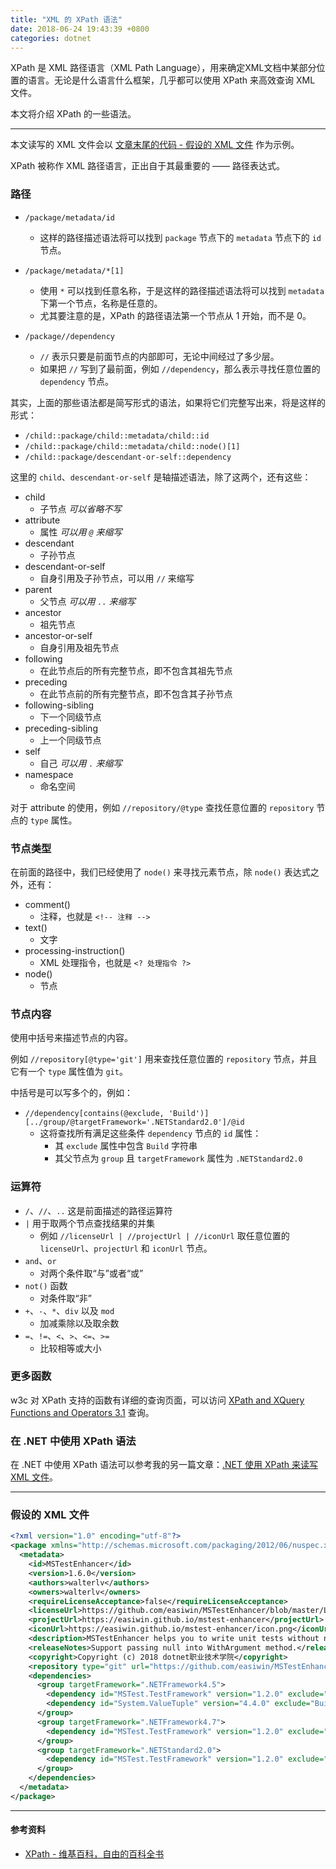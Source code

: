 ```yaml
---
title: "XML 的 XPath 语法"
date: 2018-06-24 19:43:39 +0800
categories: dotnet
---
```


XPath 是 XML 路径语言（XML Path Language），用来确定XML文档中某部分位置的语言。无论是什么语言什么框架，几乎都可以使用 XPath 来高效查询 XML 文件。

本文将介绍 XPath 的一些语法。

---

本文读写的 XML 文件会以 [文章末尾的代码 - 假设的 XML 文件](#%E5%81%87%E8%AE%BE%E7%9A%84-xml-%E6%96%87%E4%BB%B6) 作为示例。

<div id="toc"></div>

XPath 被称作 XML 路径语言，正出自于其最重要的 —— 路径表达式。

### 路径

- `/package/metadata/id`
    - 这样的路径描述语法将可以找到 `package` 节点下的 `metadata` 节点下的 `id` 节点。

- `/package/metadata/*[1]`
    - 使用 `*` 可以找到任意名称，于是这样的路径描述语法将可以找到 `metadata` 下第一个节点，名称是任意的。
    - 尤其要注意的是，XPath 的路径语法第一个节点从 1 开始，而不是 0。

- `/package//dependency`
    - `//` 表示只要是前面节点的内部即可，无论中间经过了多少层。
    - 如果把 `//` 写到了最前面，例如 `//dependency`，那么表示寻找任意位置的 `dependency` 节点。

其实，上面的那些语法都是简写形式的语法，如果将它们完整写出来，将是这样的形式：

- `/child::package/child::metadata/child::id`
- `/child::package/child::metadata/child::node()[1]`
- `/child::package/descendant-or-self::dependency`

这里的 `child`、`descendant-or-self` 是轴描述语法，除了这两个，还有这些：

- child
    - 子节点 *可以省略不写*
- attribute
    - 属性 *可以用 `@` 来缩写*
- descendant
    - 子孙节点
- descendant-or-self
    - 自身引用及子孙节点，可以用 `//` 来缩写
- parent
    - 父节点 *可以用 `..` 来缩写*
- ancestor
    - 祖先节点
- ancestor-or-self
    - 自身引用及祖先节点
- following
    - 在此节点后的所有完整节点，即不包含其祖先节点
- preceding
    - 在此节点前的所有完整节点，即不包含其子孙节点
- following-sibling
    - 下一个同级节点
- preceding-sibling
    - 上一个同级节点
- self
    - 自己 *可以用 `.` 来缩写*
- namespace
    - 命名空间

对于 attribute 的使用，例如 `//repository/@type` 查找任意位置的 `repository` 节点的 `type` 属性。

### 节点类型

在前面的路径中，我们已经使用了 `node()` 来寻找元素节点，除 `node()` 表达式之外，还有：

- comment()
    - 注释，也就是 `<!-- 注释 -->`
- text()
    - 文字
- processing-instruction()
    - XML 处理指令，也就是 `<? 处理指令 ?>`
- node()
    - 节点

### 节点内容

使用中括号来描述节点的内容。

例如 `//repository[@type='git']` 用来查找任意位置的 `repository` 节点，并且它有一个 `type` 属性值为 `git`。

中括号是可以写多个的，例如：

- `//dependency[contains(@exclude, 'Build')][../group/@targetFramework='.NETStandard2.0']/@id`
    - 这将查找所有满足这些条件 `dependency` 节点的 `id` 属性：
        - 其 `exclude` 属性中包含 `Build` 字符串
        - 其父节点为 `group` 且 `targetFramework` 属性为 `.NETStandard2.0`

### 运算符

- `/`、`//`、`..` 这是前面描述的路径运算符
- `|` 用于取两个节点查找结果的并集
    - 例如 `//licenseUrl | //projectUrl | //iconUrl` 取任意位置的 `licenseUrl`、`projectUrl` 和 `iconUrl` 节点。
- `and`、`or`
    - 对两个条件取“与”或者“或”
- `not()` 函数
    - 对条件取“非”
- `+`、`-`、`*`、`div` 以及 `mod`
    - 加减乘除以及取余数
- `=`、`!=`、`<`、`>`、`<=`、`>=`
    - 比较相等或大小

### 更多函数

w3c 对 XPath 支持的函数有详细的查询页面，可以访问 [XPath and XQuery Functions and Operators 3.1](https://www.w3.org/TR/xpath-functions-31/) 查询。

### 在 .NET 中使用 XPath 语法

在 .NET 中使用 XPath 语法可以参考我的另一篇文章：[.NET 使用 XPath 来读写 XML 文件](/post/read-write-xml-using-xpath-in-dotnet.html)。

---

### 假设的 XML 文件

```xml
<?xml version="1.0" encoding="utf-8"?>
<package xmlns="http://schemas.microsoft.com/packaging/2012/06/nuspec.xsd">
  <metadata>
    <id>MSTestEnhancer</id>
    <version>1.6.0</version>
    <authors>walterlv</authors>
    <owners>walterlv</owners>
    <requireLicenseAcceptance>false</requireLicenseAcceptance>
    <licenseUrl>https://github.com/easiwin/MSTestEnhancer/blob/master/LICENSE</licenseUrl>
    <projectUrl>https://easiwin.github.io/mstest-enhancer</projectUrl>
    <iconUrl>https://easiwin.github.io/mstest-enhancer/icon.png</iconUrl>
    <description>MSTestEnhancer helps you to write unit tests without naming any method. You can write method contract descriptions instead of writing confusing test method name when writing unit tests.</description>
    <releaseNotes>Support passing null into WithArgument method.</releaseNotes>
    <copyright>Copyright (c) 2018 dotnet职业技术学院</copyright>
    <repository type="git" url="https://github.com/easiwin/MSTestEnhancer.git" />
    <dependencies>
      <group targetFramework=".NETFramework4.5">
        <dependency id="MSTest.TestFramework" version="1.2.0" exclude="Build,Analyzers" />
        <dependency id="System.ValueTuple" version="4.4.0" exclude="Build,Analyzers" />
      </group>
      <group targetFramework=".NETFramework4.7">
        <dependency id="MSTest.TestFramework" version="1.2.0" exclude="Build,Analyzers" />
      </group>
      <group targetFramework=".NETStandard2.0">
        <dependency id="MSTest.TestFramework" version="1.2.0" exclude="Build,Analyzers" />
      </group>
    </dependencies>
  </metadata>
</package>
```

---

#### 参考资料

- [XPath - 维基百科，自由的百科全书](https://zh.wikipedia.org/wiki/XPath)
